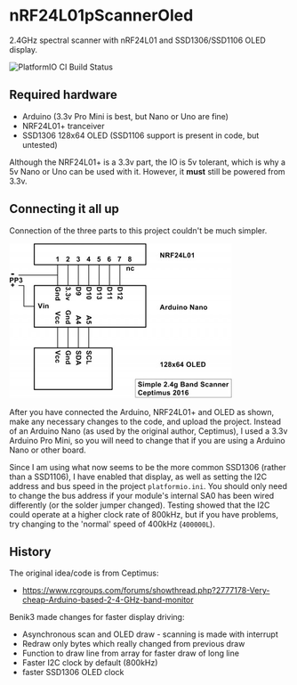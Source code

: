 # nRF24L01pScannerOled
2.4GHz spectral scanner with nRF24L01 and SSD1306/SSD1106 OLED display.

![PlatformIO CI Build Status](https://github.com/pfeerick/nRF24L01pScannerOled/workflows/PlatformIO%20CI/badge.svg)

## Required hardware

* Arduino (3.3v Pro Mini is best, but Nano or Uno are fine)
* NRF24L01+ tranceiver
* SSD1306 128x64 OLED (SSD1106 support is present in code, but untested)

Although the NRF24L01+ is a 3.3v part, the IO is 5v tolerant, which is why a 5v Nano or Uno can be used with it. However, it **must** still be powered from 3.3v. 

## Connecting it all up
Connection of the three parts to this project couldn't be much simpler.

![Connection diagram](docs/connection-diagram.png)

After you have connected the Arduino, NRF24L01+ and OLED as shown, make any necessary changes to the code, and upload the project. Instead of an Arduino Nano (as used by the original author, Ceptimus), I used a 3.3v Arduino Pro Mini, so you will need to change that if you are using a Arduino Nano or other board. 

Since I am using what now seems to be the more common SSD1306 (rather than a SSD1106), I have enabled that display, as well as setting the I2C address and bus speed in the project `platformio.ini`. You should only need to change the bus address if your module's internal SA0 has been wired differently (or the solder jumper changed). Testing showed that the I2C could operate at a higher clock rate of 800kHz, but if you have problems, try changing to the 'normal' speed of 400kHz (`400000L`).


## History

The original idea/code is from Ceptimus:
* https://www.rcgroups.com/forums/showthread.php?2777178-Very-cheap-Arduino-based-2-4-GHz-band-monitor

Benik3 made changes for faster display driving:
- Asynchronous scan and OLED draw - scanning is made with interrupt
- Redraw only bytes which really changed from previous draw
- Function to draw line from array for faster draw of long line
- Faster I2C clock by default (800kHz)
- faster SSD1306 OLED clock
